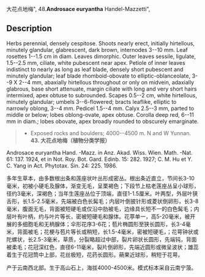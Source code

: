 大花点地梅",
48.**Androsace euryantha** Handel-Mazzetti",

## Description
Herbs perennial, densely cespitose. Shoots nearly erect, initially hirtellous, minutely glandular, glabrescent, dark brown, internodes 3--10 mm. Leaf rosettes 1--1.5 cm in diam. Leaves dimorphic. Outer leaves sessile, ligulate, 1.5--2.5 mm, ciliate, white pubescent near apex. Petiole of inner leaves indistinct to nearly as long as leaf blade, densely short pubescent and minutely glandular; leaf blade rhomboid-obovate to elliptic-oblanceolate, 3--9 X 2--4 mm, abaxially hirtellous throughout or only on midvein, adaxially glabrous, base short attenuate, margin ciliate with long and very short hairs intermixed, apex obtuse to subrounded. Scapes 0.5--2 cm, white hirtellous, minutely glandular; umbels 3--6-flowered; bracts leaflike, elliptic to narrowly oblong, 3--4 mm. Pedicel 1.5--4 mm. Calyx 2.5--3 mm, parted to middle or below; lobes oblong-ovate, apex obtuse. Corolla deep red, 6--11 mm in diam.; lobes obovate, apex broadly rounded to obscurely emarginate.

> * Exposed rocks and boulders; 4000--4500 m. N and W Yunnan.
**43. 大花点地梅（植物分类学报）**

Androsace euryantha Hand. -Mazz. in Anz. Akad. Wiss. Wien. Math. -Nat. 61: 137. 1924, et in Not. Roy. Bot. Gard. Edinb. 15: 282. 1927; C. M. Hu et Y. C. Yang in Act. Phytotax. Sin. 24: 225. 1986.

多年生草本，由多数根出条和莲座状叶丛形成密丛。根出条近直立，节间长3-10毫米，初被小硬毛及腺体，渐变无毛，呈栗褐色；下段节上枯老莲座丛呈小球形，径约3毫米，深褐色；当年生莲座丛位于顶端，直径1-1.5厘米。叶两型，外层叶狭舌形，长1.5-2.5毫米，先端被白色长髯毛；内层叶倒披针形或菱状倒卵形，长3-8毫米，腹面无毛，背面被短硬毛或仅沿中肋被毛，边缘具长短不一的白色髯毛；内层叶有叶柄，约与叶片等长，密被短硬毛和腺体。花葶单一，高5-20毫米，被开展的多细胞毛和无柄腺体；伞形花序3-6花；苞片椭圆形至狭长圆形，长3-4毫米，背面被毛；花梗与苞片等长或稍短，长1.5-4毫米，密被短硬毛，；花萼钟状或陀螺状，长2.5-3毫米，草质，分裂略超过中部，裂片卵状长圆形，先端钝，背面被柔毛；花冠深红色，直径6-11毫米，裂片倒卵形，先端近圆形或微呈波状；雄蕊着生于花冠筒中上部，花丝极短，花药长圆形。蒴果近球形，稍短于花萼。

产于云南西北部。生于高山石上，海拔4000-4500米。模式标本采自云南宁蒗。
